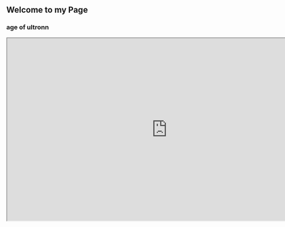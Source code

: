 ## Welcome to my Page




### age of ultronn
<iframe src="https://drive.google.com/file/d/1vOUGJHSVbuGCBqCPWHK-Hhn-AeakQwt2/preview" width="840" height="480"></iframe>



